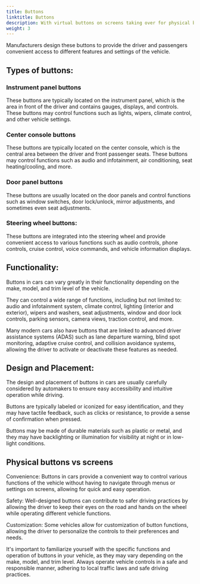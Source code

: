 ```yaml
---
title: Buttons
linktitle: Buttons
description: With virtual buttons on screens taking over for physical buttons in more and more areas there are still physical buttons in most EVs
weight: 3
---
```

<!-- markdownlint-disable MD033 -->

Manufacturers design these buttons to provide the driver and passengers convenient access to different features and settings of the vehicle. 

## Types of buttons:

### Instrument panel buttons 

These buttons are typically located on the instrument panel, which is the area in front of the driver and contains gauges, displays, and controls. These buttons may control functions such as lights, wipers, climate control, and other vehicle settings.

### Center console buttons

These buttons are typically located on the center console, which is the central area between the driver and front passenger seats. These buttons may control functions such as audio and infotainment, air conditioning, seat heating/cooling, and more.

### Door panel buttons 

These buttons are usually located on the door panels and control functions such as window switches, door lock/unlock, mirror adjustments, and sometimes even seat adjustments.


### Steering wheel buttons: 

These buttons are integrated into the steering wheel and provide convenient access to various functions such as audio controls, phone controls, cruise control, voice commands, and vehicle information displays.


## Functionality:

Buttons in cars can vary greatly in their functionality depending on the make, model, and trim level of the vehicle. 

They can control a wide range of functions, including but not limited to: audio and infotainment system, climate control, lighting (interior and exterior), wipers and washers, seat adjustments, window and door lock controls, parking sensors, camera views, traction control, and more.

Many modern cars also have buttons that are linked to advanced driver assistance systems (ADAS) such as lane departure warning, blind spot monitoring, adaptive cruise control, and collision avoidance systems, allowing the driver to activate or deactivate these features as needed.


## Design and Placement:

The design and placement of buttons in cars are usually carefully considered by automakers to ensure easy accessibility and intuitive operation while driving.

Buttons are typically labeled or iconized for easy identification, and they may have tactile feedback, such as clicks or resistance, to provide a sense of confirmation when pressed.


Buttons may be made of durable materials such as plastic or metal, and they may have backlighting or illumination for visibility at night or in low-light conditions.


## Physical buttons vs screens

Convenience: Buttons in cars provide a convenient way to control various functions of the vehicle without having to navigate through menus or settings on screens, allowing for quick and easy operation.

Safety: Well-designed buttons can contribute to safer driving practices by allowing the driver to keep their eyes on the road and hands on the wheel while operating different vehicle functions.


Customization: Some vehicles allow for customization of button functions, allowing the driver to personalize the controls to their preferences and needs.


It's important to familiarize yourself with the specific functions and operation of buttons in your vehicle, as they may vary depending on the make, model, and trim level. Always operate vehicle controls in a safe and responsible manner, adhering to local traffic laws and safe driving practices.